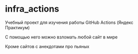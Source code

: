 # infra_actions
Учебный проект для изучения работы GitHub Actions (Яндекс Практикум)

С помощью него можно взломать любой сайт в мире

Кроме сайтов с анекдотами про пьяных
